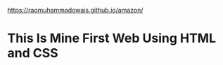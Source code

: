 https://raomuhammadowais.github.io/amazon/


<h1>
  This Is Mine First Web Using HTML and CSS
</h1>
